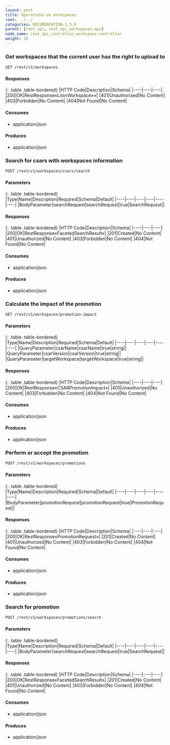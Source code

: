 ```yaml
---
layout: post
title: Operations on workspaces
root: ../../
categories: DOCUMENTATION-1.3.0
parent: [rest_api, rest_api_workspaces-api]
node_name: rest_api_controller_workspace-controller
weight: 18
---
```


### Get workspaces that the current user has the right to upload to
```
GET /rest/v1/workspaces
```

#### Responses

{: .table .table-bordered}
|HTTP Code|Description|Schema|
|----|----|----|
|200|OK|RestResponse«List«Workspace»»|
|401|Unauthorized|No Content|
|403|Forbidden|No Content|
|404|Not Found|No Content|


#### Consumes

* application/json

#### Produces

* application/json

### Search for csars with workspaces information
```
POST /rest/v1/workspaces/csars/search
```

#### Parameters

{: .table .table-bordered}
|Type|Name|Description|Required|Schema|Default|
|----|----|----|----|----|----|
|BodyParameter|searchRequest|searchRequest|true|SearchRequest||


#### Responses

{: .table .table-bordered}
|HTTP Code|Description|Schema|
|----|----|----|
|200|OK|RestResponse«FacetedSearchResult»|
|201|Created|No Content|
|401|Unauthorized|No Content|
|403|Forbidden|No Content|
|404|Not Found|No Content|


#### Consumes

* application/json

#### Produces

* application/json

### Calculate the impact of the promotion
```
GET /rest/v1/workspaces/promotion-impact
```

#### Parameters

{: .table .table-bordered}
|Type|Name|Description|Required|Schema|Default|
|----|----|----|----|----|----|
|QueryParameter|csarName|csarName|true|string||
|QueryParameter|csarVersion|csarVersion|true|string||
|QueryParameter|targetWorkspace|targetWorkspace|true|string||


#### Responses

{: .table .table-bordered}
|HTTP Code|Description|Schema|
|----|----|----|
|200|OK|RestResponse«CSARPromotionImpact»|
|401|Unauthorized|No Content|
|403|Forbidden|No Content|
|404|Not Found|No Content|


#### Consumes

* application/json

#### Produces

* application/json

### Perform or accept the promotion
```
POST /rest/v1/workspaces/promotions
```

#### Parameters

{: .table .table-bordered}
|Type|Name|Description|Required|Schema|Default|
|----|----|----|----|----|----|
|BodyParameter|promotionRequest|promotionRequest|true|PromotionRequest||


#### Responses

{: .table .table-bordered}
|HTTP Code|Description|Schema|
|----|----|----|
|200|OK|RestResponse«PromotionRequest»|
|201|Created|No Content|
|401|Unauthorized|No Content|
|403|Forbidden|No Content|
|404|Not Found|No Content|


#### Consumes

* application/json

#### Produces

* application/json

### Search for promotion
```
POST /rest/v1/workspaces/promotions/search
```

#### Parameters

{: .table .table-bordered}
|Type|Name|Description|Required|Schema|Default|
|----|----|----|----|----|----|
|BodyParameter|searchRequest|searchRequest|true|SearchRequest||


#### Responses

{: .table .table-bordered}
|HTTP Code|Description|Schema|
|----|----|----|
|200|OK|RestResponse«FacetedSearchResult»|
|201|Created|No Content|
|401|Unauthorized|No Content|
|403|Forbidden|No Content|
|404|Not Found|No Content|


#### Consumes

* application/json

#### Produces

* application/json

